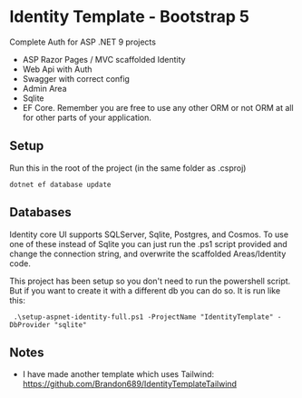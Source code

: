  # Identity Template - Bootstrap 5

Complete Auth for ASP .NET 9 projects

* ASP Razor Pages / MVC scaffolded Identity
* Web Api with Auth
* Swagger with correct config
* Admin Area
* Sqlite
* EF Core. Remember you are free to use any other ORM or not ORM at all for other parts of your application.

## Setup
Run this in the root of the project (in the same folder as .csproj)
```
dotnet ef database update
```

## Databases
Identity core UI supports SQLServer, Sqlite, Postgres, and Cosmos.
To use one of these instead of Sqlite you can just run the .ps1 script provided and change the connection string, and overwrite the scaffolded Areas/Identity code.

This project has been setup so you don't need to run the powershell script. But if you want to create it with a different db you can do so.
It is run like this:
```
 .\setup-aspnet-identity-full.ps1 -ProjectName "IdentityTemplate" -DbProvider "sqlite"
```

## Notes
* I have made another template which uses Tailwind:
https://github.com/Brandon689/IdentityTemplateTailwind

